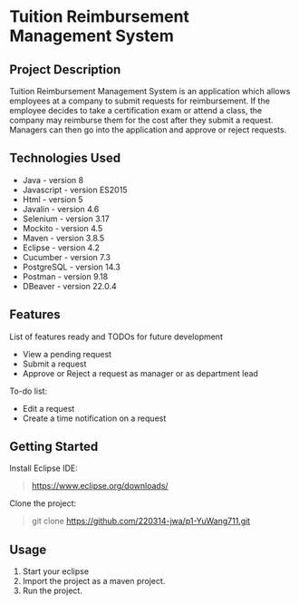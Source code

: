 # Tuition Reimbursement Management System

## Project Description

Tuition Reimbursement Management System is an application which allows employees at a company to submit requests for reimbursement. If the employee decides to take a certification exam or attend a class, the company may reimburse them for the cost after they submit a request. Managers can then go into the application and approve or reject requests.

## Technologies Used
* Java - version 8
* Javascript - version ES2015
* Html - version 5
* Javalin - version 4.6
* Selenium - version 3.17
* Mockito - version 4.5
* Maven - version 3.8.5
* Eclipse - version 4.2
* Cucumber - version 7.3
* PostgreSQL - version 14.3
* Postman - version 9.18
* DBeaver - version 22.0.4

## Features

List of features ready and TODOs for future development
* View a pending request
* Submit a request
* Approve or Reject a request as manager or as department lead

To-do list:
* Edit a request
* Create a time notification on a request

## Getting Started
   
 Install Eclipse IDE:
 > https://www.eclipse.org/downloads/

 Clone the project:
 > git clone https://github.com/220314-jwa/p1-YuWang711.git

## Usage
  1. Start your eclipse
  2. Import the project as a maven project.
  3. Run the project.
